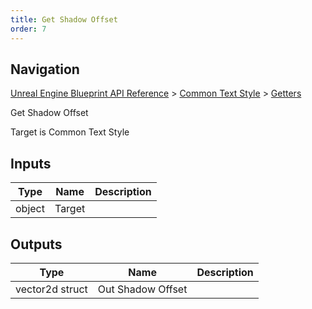 ```yaml
---
title: Get Shadow Offset
order: 7
---
```

## Navigation

[Unreal Engine Blueprint API Reference](https://dev.epicgames.com/documentation/en-us/unreal-engine/BlueprintAPI) > [Common Text Style](https://dev.epicgames.com/documentation/en-us/unreal-engine/BlueprintAPI/CommonTextStyle) > [Getters](https://dev.epicgames.com/documentation/en-us/unreal-engine/BlueprintAPI/CommonTextStyle/Getters)

Get Shadow Offset

Target is Common Text Style

## Inputs

| Type | Name | Description |
| --- | --- | --- |
| object | Target |  |

## Outputs

| Type | Name | Description |
| --- | --- | --- |
| vector2d struct | Out Shadow Offset |  |
